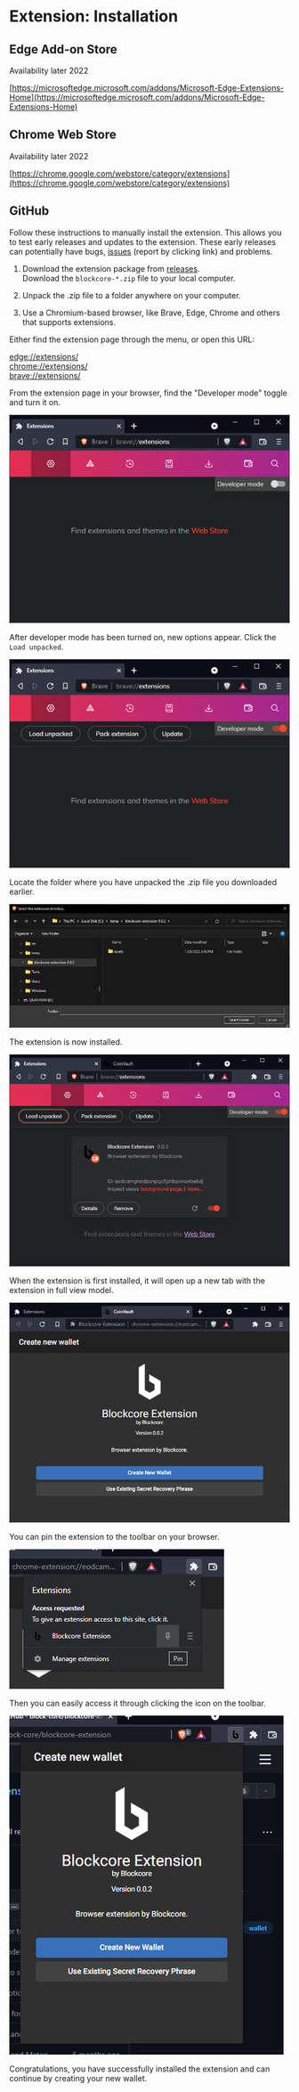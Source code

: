 # Extension: Installation

## Edge Add-on Store

Availability later 2022

[https://microsoftedge.microsoft.com/addons/Microsoft-Edge-Extensions-Home](https://microsoftedge.microsoft.com/addons/Microsoft-Edge-Extensions-Home)

## Chrome Web Store

Availability later 2022

[https://chrome.google.com/webstore/category/extensions](https://chrome.google.com/webstore/category/extensions)

## GitHub

Follow these instructions to manually install the extension. This allows you to test early releases and updates to the extension. These early releases
can potentially have bugs, [issues](https://github.com/block-core/blockcore-extension/issues) (report by clicking link) and problems.

1. Download the extension package from [releases](https://github.com/block-core/blockcore-extension/releases).   
Download the `blockcore-*.zip` file to your local computer.

2. Unpack the .zip file to a folder anywhere on your computer.

3. Use a Chromium-based browser, like Brave, Edge, Chrome and others that supports extensions.

Either find the extension page through the menu, or open this URL:

[edge://extensions/](edge://extensions/)   
[chrome://extensions/](chrome://extensions/)   
[brave://extensions/](brave://extensions/)   

From the extension page in your browser, find the "Developer mode" toggle and turn it on.

![](../img/brave-extensions.png)

After developer mode has been turned on, new options appear. Click the `Load unpacked`.

![](../img/brave-extensions-developer.png)

Locate the folder where you have unpacked the .zip file you downloaded earlier.

![](../img/blockcore-extension-folder.png)

The extension is now installed.

![](../img/brave-extensions-installed.png)

When the extension is first installed, it will open up a new tab with the extension in full view model.

![](../img/blockcore-extension-installed.png)

You can pin the extension to the toolbar on your browser.

![](../img/blockcore-extension-pin.png)

Then you can easily access it through clicking the icon on the toolbar.

![](../img/blockcore-extension-open.png)

Congratulations, you have successfully installed the extension and can continue by creating your new wallet.
